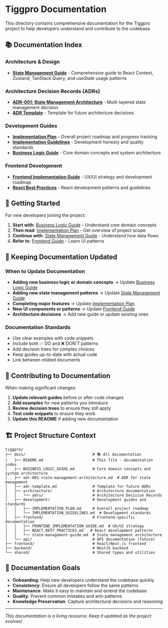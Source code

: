 # Tiggpro Documentation

This directory contains comprehensive documentation for the Tiggpro project to help developers understand and contribute to the codebase.

## 📚 Documentation Index

### Architecture & Design
- **[State Management Guide](./frontend/state-management-guide.md)** - Comprehensive guide to React Context, Zustand, TanStack Query, and useState usage patterns

### Architecture Decision Records (ADRs)
- **[ADR-001: State Management Architecture](./development/adr-001-state-management-architecture.md)** - Multi-layered state management decision
- **[ADR Template](./development/adr-template.md)** - Template for future architecture decisions

### Development Guides
- **[Implementation Plan](./development/IMPLEMENTATION_PLAN.md)** - Overall project roadmap and progress tracking
- **[Implementation Guidelines](./development/IMPLEMENTATION_GUIDELINES.md)** - Development honesty and quality standards
- **[Business Logic Guide](./BUSINESS_LOGIC_GUIDE.md)** - Core domain concepts and system architecture

### Frontend Development
- **[Frontend Implementation Guide](./frontend/FRONTEND_IMPLEMENTATION_GUIDE.md)** - UX/UI strategy and development roadmap
- **[React Best Practices](./frontend/REACT_BEST_PRACTICES.md)** - React development patterns and guidelines

## 🚀 Getting Started

For new developers joining the project:

1. **Start with**: [Business Logic Guide](./BUSINESS_LOGIC_GUIDE.md) - Understand core domain concepts
2. **Then read**: [Implementation Plan](./development/IMPLEMENTATION_PLAN.md) - Get overview of project scope
3. **Continue with**: [State Management Guide](./frontend/state-management-guide.md) - Understand how data flows
4. **Refer to**: [Frontend Guide](./frontend/FRONTEND_IMPLEMENTATION_GUIDE.md) - Learn UI patterns

## 🔄 Keeping Documentation Updated

### When to Update Documentation

- **Adding new business logic or domain concepts** → Update [Business Logic Guide](./BUSINESS_LOGIC_GUIDE.md)
- **Adding new state management patterns** → Update [State Management Guide](./frontend/state-management-guide.md)
- **Completing major features** → Update [Implementation Plan](./development/IMPLEMENTATION_PLAN.md)
- **New UI components or patterns** → Update [Frontend Guide](./frontend/FRONTEND_IMPLEMENTATION_GUIDE.md)
- **Architecture decisions** → Add new guide or update existing ones

### Documentation Standards

- Use clear examples with code snippets
- Include both ✅ DO and ❌ DON'T patterns
- Add decision trees for complex choices
- Keep guides up-to-date with actual code
- Link between related documents

## 📝 Contributing to Documentation

When making significant changes:

1. **Update relevant guides** before or after code changes
2. **Add examples** for new patterns you introduce
3. **Review decision trees** to ensure they still apply
4. **Test code snippets** to ensure they work
5. **Update this README** if adding new documentation

## 🏗️ Project Structure Context

```
tiggpro/
├── docs/                              # 📚 All documentation
│   ├── README.md                      # This file - documentation index
│   ├── BUSINESS_LOGIC_GUIDE.md        # Core domain concepts and system architecture
│   ├── adr-001-state-management-architecture.md  # ADR for state management
│   ├── adr-template.md                # Template for future ADRs
│   ├── architecture/                  # Architecture documentation
│   │   └── adrs/                      # Architecture Decision Records
│   ├── development/                   # Development guides and standards
│   │   ├── IMPLEMENTATION_PLAN.md     # Overall project roadmap
│   │   └── IMPLEMENTATION_GUIDELINES.md  # Development standards
│   ├── frontend/                      # Frontend-specific documentation
│   │   ├── FRONTEND_IMPLEMENTATION_GUIDE.md  # UX/UI strategy
│   │   ├── REACT_BEST_PRACTICES.md   # React development patterns
│   │   └── state-management-guide.md  # State management architecture
│   └── api/                           # API documentation (future)
├── frontend/                          # React/Next.js frontend
├── backend/                           # NestJS backend
└── shared/                            # Shared types and utilities
```

## 🎯 Documentation Goals

- **Onboarding**: Help new developers understand the codebase quickly
- **Consistency**: Ensure all developers follow the same patterns
- **Maintenance**: Make it easy to maintain and extend the codebase
- **Quality**: Prevent common mistakes and anti-patterns
- **Knowledge Preservation**: Capture architectural decisions and reasoning

---

*This documentation is a living resource. Keep it updated as the project evolves!*